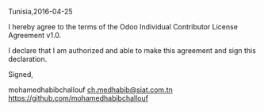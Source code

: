 Tunisia,2016-04-25

I hereby agree to the terms of the Odoo Individual Contributor License
Agreement v1.0.

I declare that I am authorized and able to make this agreement and sign this
declaration.

Signed,

mohamedhabibchallouf ch.medhabib@siat.com.tn https://github.com/mohamedhabibchallouf
